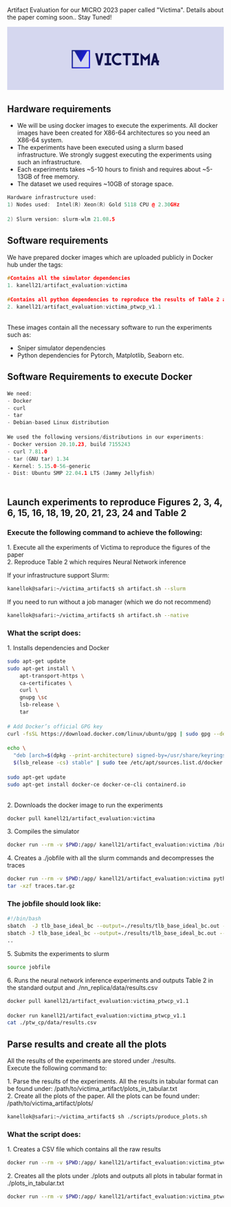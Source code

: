 
Artifact Evaluation for our MICRO 2023 paper called "Victima". Details about the paper coming soon.. Stay Tuned!

![Alt Text](images/victima.png)

 
## Hardware requirements

- We will be using docker images to execute the experiments. All docker
  images have been created for X86-64 architectures so you need an
  X86-64 system.
- The experiments have been executed using a slurm based infrastructure.
  We strongly suggest executing the experiments using such an
  infrastructure.
- Each experiments takes ~5-10 hours to finish and requires about ~5-13GB of free memory.
- The dataset we used requires ~10GB of storage space. 

``` cpp
Hardware infrastructure used: 
1) Nodes used:  Intel(R) Xeon(R) Gold 5118 CPU @ 2.30GHz 

2) Slurm version: slurm-wlm 21.08.5
```

## Software requirements


We have prepared docker images which are uploaded publicly in Docker hub
under the tags:  

``` cpp
#Contains all the simulator dependencies
1. kanell21/artifact_evaluation:victima 

#Contains all python dependencies to reproduce the results of Table 2 and create all the plots
2. kanell21/artifact_evaluation:victima_ptwcp_v1.1 
                    
```

These images contain all the necessary software to run the experiments
such as:  

- Sniper simulator dependencies
- Python dependencies for Pytorch, Matplotlib, Seaborn etc.

## Software Requirements to execute Docker

``` cpp
We need: 
- Docker
- curl
- tar
- Debian-based Linux distribution

We used the following versions/distributions in our experiments:
- Docker version 20.10.23, build 7155243
- curl 7.81.0   
- tar (GNU tar) 1.34
- Kernel: 5.15.0-56-generic 
- Dist: Ubuntu SMP 22.04.1 LTS (Jammy Jellyfish)
                    
```

## Launch experiments to reproduce Figures 2, 3, 4, 6, 15, 16, 18, 19, 20, 21, 23, 24 and Table 2

### Execute the following command to achieve the following:  

1\. Execute all the experiments of Victima to reproduce the figures of
the paper  
2. Reproduce Table 2 which requires Neural Network inference  

If your infrastructure support Slurm:
``` bash
kanellok@safari:~/victima_artifact$ sh artifact.sh --slurm
```

If you need to run without a job manager (which we do not recommend)
``` bash
kanellok@safari:~/victima_artifact$ sh artifact.sh --native
```

### What the script does:

1\. Installs dependencies and Docker  

``` bash
sudo apt-get update
sudo apt-get install \
    apt-transport-https \
    ca-certificates \
    curl \
    gnupg \sc
    lsb-release \
    tar 

# Add Docker’s official GPG key
curl -fsSL https://download.docker.com/linux/ubuntu/gpg | sudo gpg --dearmor -o /usr/share/keyrings/docker-archive-keyring.gpg

echo \
  "deb [arch=$(dpkg --print-architecture) signed-by=/usr/share/keyrings/docker-archive-keyring.gpg] https://download.docker.com/linux/ubuntu \
  $(lsb_release -cs) stable" | sudo tee /etc/apt/sources.list.d/docker.list > /dev/null

sudo apt-get update
sudo apt-get install docker-ce docker-ce-cli containerd.io
             
```

2\. Downloads the docker image to run the experiments  

``` bash
docker pull kanell21/artifact_evaluation:victima
```

3\. Compiles the simulator  

``` bash
docker run --rm -v $PWD:/app/ kanell21/artifact_evaluation:victima /bin/bash -c "cd /app/sniper && make clean && make -j4"
```

4\. Creates a ./jobfile with all the slurm commands and decompresses the
traces  

``` bash
docker run --rm -v $PWD:/app/ kanell21/artifact_evaluation:victima python /app/scripts/launch_jobs.py
tar -xzf traces.tar.gz
```

### The jobfile should look like:

``` bash
#!/bin/bash
sbatch  -J tlb_base_ideal_bc --output=./results/tlb_base_ideal_bc.out --error=./results/tlb_base_ideal_bc.err docker_wrapper.sh "docker run --rm -v /mnt/panzer/kanellok/victima_ae:/app/ kanell21/artifact_evaluation:victima /app/sniper/run-sniper -s stop-by-icount:500000000 --genstats --power -d /app/results/tlb_base_ideal_bc  -c /app/sniper/config/virtual_memory_configs/radix.cfg  -g --perf_model/stlb/size=1536 -g --perf_model/stlb/associativity=12 -g --perf_model/tlb/l2_access_penalty=12 --traces=/app/traces/bc.sift"
sbatch -J tlb_base_ideal_bc --output=./results/tlb_base_ideal_bc.out --error=./results/tlb_base_ideal_bc.err docker_wrapper.sh "docker run --rm -v /mnt/panzer/kanellok/victima_ae:/app/ kanell21/artifact_evaluation:victima /app/sniper/run-sniper -s stop-by-icount:500000000 --genstats --power -d /app/results/tlb_base_ideal_bc  -c /app/sniper/config/virtual_memory_configs/radix.cfg  -g --perf_model/stlb/size=1536 -g --perf_model/stlb/associativity=12 -g --perf_model/tlb/l2_access_penalty=12 --traces=/app/traces/bc.sift"
.. 
```

5\. Submits the experiments to slurm  

``` bash
source jobfile
```

6\. Runs the neural network inference experiments and outputs Table 2 in
the standard output and ./nn_replica/data/results.csv  

``` bash
docker pull kanell21/artifact_evaluation:victima_ptwcp_v1.1

docker run kanell21/artifact_evaluation:victima_ptwcp_v1.1
cat ./ptw_cp/data/results.csv
```

## Parse results and create all the plots

All the results of the experiments are stored under ./results.  
Execute the following command to:  

1\. Parse the results of the experiments. All the results in tabular
format can be found under:
/path/to/victima_artifact/plots_in_tabular.txt  
2. Create all the plots of the paper. All the plots can be found under:
/path/to/victima_artifact/plots/  

``` bash
kanellok@safari:~/victima_artifact$ sh ./scripts/produce_plots.sh
```

### What the script does:

1\. Creates a CSV file which contains all the raw results  

``` bash
docker run --rm -v $PWD:/app/ kanell21/artifact_evaluation:victima_ptwcp_v1.1 python3 /app/scripts/create_csv.py
```

2\. Creates all the plots under ./plots and outputs all plots in tabular
format in ./plots_in_tabular.txt  

``` bash
docker run --rm -v $PWD:/app/ kanell21/artifact_evaluation:victima_ptwcp_v1.1 python3 /app/scripts/create_plots.py > plots_in_tabular.txt
```

